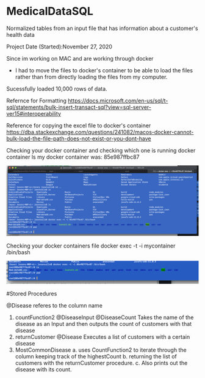 # MedicalDataSQL
Normalized tables from an input file that has information about a customer's health data

Project Date (Started):November 27, 2020

Since im working on MAC and are working through docker
- I had to move the files to docker's container to be able to load the files rather 
than from directly loading the files from my computer.

Sucessfully loaded 10,000 rows of data.

Refernce for Formatting 
https://docs.microsoft.com/en-us/sql/t-sql/statements/bulk-insert-transact-sql?view=sql-server-ver15#interoperability

Reference for copying the excel file to docker's container
https://dba.stackexchange.com/questions/241082/macos-docker-cannot-bulk-load-the-file-path-does-not-exist-or-you-dont-have

Checking your docker container and checking which one is running
docker container ls
  my docker container was: 85e987ffbc87
  
<img src="dockerContainer.png">

Checking your docker containers file 
docker exec -t -i mycontainer /bin/bash

<img src="filesInContainer.png">

#Stored Procedures

@Disease referes to the column name

1. countFunction2 @DiseaseInput @DiseaseCount
Takes the name of the disease as an Input
and then outputs the count of customers with that disease
2. returnCustomer @Disease
Executes a list of customers with a certain disease
3. MostCommonDisease
a. uses CountFunction2 to iterate through the column keeping 
track of the highestCount
b.  returning the list of customers
 with the returnCustomer procedure.
c. Also prints out the disease with its count.
